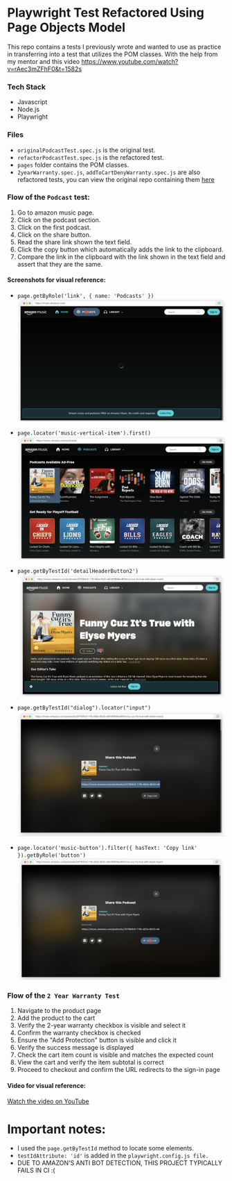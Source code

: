 # Playwright Test Refactored Using Page Objects Model 

This repo contains a tests I previously wrote and wanted to use as practice in transferring into a test that utilizes the POM classes. With the help from my mentor and this video https://www.youtube.com/watch?v=rAec3mZFhF0&t=1582s

### Tech Stack 
- Javascript
- Node.js
- Playwright

### Files
- `originalPodcastTest.spec.js` is the original test. 
- `refactorPodcastTest.spec.js` is the refactored test.
- `pages` folder contains the POM classes.
- `2yearWarranty.spec.js`, `addToCartDenyWarranty.spec.js` are also refactored tests, you can view the original repo containing them [here](https://github.com/MRJOHN5ON/SocialQAproject)
  

### Flow of the `Podcast` test:

1. Go to amazon music page. 
2. Click on the podcast section. 
3. Click on the first podcast.
4. Click on the share button. 
5. Read the share link shown the text field.
6. Click the copy button which automatically adds the link to the clipboard.
7. Compare the link in the clipboard with the link shown in the text field and assert that they are the same.

#### Screenshots for visual reference:

- `page.getByRole('link', { name: 'Podcasts' })`<img src="./screenshots/1.png">

- `page.locator('music-vertical-item').first()` <img src="./screenshots/2.png">
- `page.getByTestId('detailHeaderButton2')`<img src="./screenshots/3.png">
- `page.getByTestId("dialog").locator("input")`<img src="./screenshots/4.png">
- `page.locator('music-button').filter({ hasText: 'Copy link' }).getByRole('button')`<img src="./screenshots/5.png">

### Flow of the `2 Year Warranty Test`
1. Navigate to the product page
2. Add the product to the cart
3. Verify the 2-year warranty checkbox is visible and select it
4. Confirm the warranty checkbox is checked
5. Ensure the "Add Protection" button is visible and click it
6. Verify the success message is displayed
7. Check the cart item count is visible and matches the expected count
8. View the cart and verify the item subtotal is correct
9. Proceed to checkout and confirm the URL redirects to the sign-in page
#### Video for visual reference:
[Watch the video on YouTube](https://www.youtube.com/watch?v=0s31v-AiT58)

# Important notes:
- I used the `page.getByTestId` method to locate some elements.
- `testIdAttribute: 'id'` is added in the `playwright.config.js file.`
- DUE TO AMAZON'S ANTI BOT DETECTION, THIS PROJECT TYPICALLY FAILS IN CI :(
